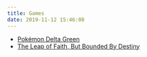 ```yaml
---
title: Games
date: 2019-11-12 15:46:08
---
```

 * [Pok&eacute;mon Delta Green](/games/deltagreen.html)
 * [The Leap of Faith, But Bounded By Destiny](/games/lofbbbd.html)